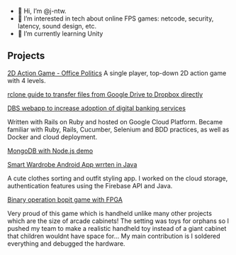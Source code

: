 - 👋 Hi, I’m @j-ntw.
- 👀 I’m interested in tech about online FPS games: netcode, security, latency, sound design, etc.
- 🌱 I’m currently learning Unity

## Projects
[2D Action Game - Office Politics](https://github.com/j-ntw/office-politics)
A single player, top-down 2D action game with 4 levels.

[rclone guide to transfer files from Google Drive to Dropbox directly](rclone-guide.md)

[DBS webapp to increase adoption of digital banking services](https://github.com/j-ntw/hex-eye-team-12-Express-Solutions)

Written with Rails on Ruby and hosted on Google Cloud Platform. Became familiar with Ruby, Rails, Cucumber, Selenium and BDD practices, as well as Docker and cloud deployment.

[MongoDB with Node.js demo](https://github.com/j-ntw/escmongonode)

<!---
[Demo Express server to demonstrate CSS styling, written in JS](https://github.com/j-ntw/first_static_express)


[Player vs CPU Battleship boardgame written in Python](https://github.com/j-ntw/battleshiprep)

First major programming project! Learnt Python with it.
--->

[Smart Wardrobe Android App wrrten in Java](https://github.com/j-ntw/shibushi)

A cute clothes sorting and outfit styling app. I worked on the cloud storage, authentication features using the Firebase API and Java.


[Binary operation bopit game with FPGA](https://github.com/j-ntw/bitop)

Very proud of this game which is handheld unlike many other projects which are the size of arcade cabinets! The setting was toys for orphans so I pushed my team to make a realistic handheld toy instead of a giant cabinet that children wouldnt have space for... My main contribution is I soldered everything and debugged the hardware.
